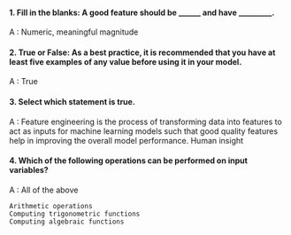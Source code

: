 #### 1. Fill in the blanks: A good feature should be ______ and have _________. 

A : Numeric, meaningful magnitude

#### 2. True or False: As a best practice, it is recommended that you have at least five examples of any value before using it in your model.

A : True

#### 3. Select which statement is true.

A : Feature engineering is the process of transforming data into features to act as inputs for machine learning models such that good quality features help in improving the overall model performance. Human insight

#### 4. Which of the following operations can be performed on input variables?

A : All of the above

    Arithmetic operations
    Computing trigonometric functions
    Computing algebraic functions
